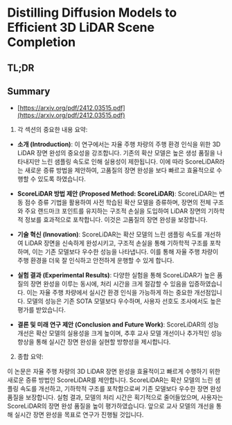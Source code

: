 # Distilling Diffusion Models to Efficient 3D LiDAR Scene Completion
## TL;DR
## Summary
- [https://arxiv.org/pdf/2412.03515.pdf](https://arxiv.org/pdf/2412.03515.pdf)

1. 각 섹션의 중요한 내용 요약:

- **소개 (Introduction)**: 이 연구에서는 자율 주행 차량의 주행 환경 인식을 위한 3D LiDAR 장면 완성의 중요성을 강조합니다. 기존의 확산 모델은 높은 생성 품질을 나타내지만 느린 샘플링 속도로 인해 실용성이 제한됩니다. 이에 따라 ScoreLiDAR라는 새로운 증류 방법을 제안하여, 고품질의 장면 완성을 보다 빠르고 효율적으로 수행할 수 있도록 하였습니다.

- **ScoreLiDAR 방법 제안 (Proposed Method: ScoreLiDAR)**: ScoreLiDAR는 변동 점수 증류 기법을 활용하여 사전 학습된 확산 모델을 증류하며, 장면의 전체 구조와 주요 랜드마크 포인트를 유지하는 구조적 손실을 도입하여 LiDAR 장면의 기하학적 정보를 효과적으로 포착합니다. 이것은 고품질의 장면 완성을 보장합니다.

- **기술 혁신 (Innovation)**: ScoreLiDAR는 확산 모델의 느린 샘플링 속도를 개선하여 LiDAR 장면을 신속하게 완성시키고, 구조적 손실을 통해 기하학적 구조를 포착하며, 이는 기존 모델보다 우수한 성능을 나타냅니다. 이를 통해 자율 주행 차량이 주행 환경을 더욱 잘 인식하고 안전하게 운행할 수 있게 합니다.

- **실험 결과 (Experimental Results)**: 다양한 실험을 통해 ScoreLiDAR가 높은 품질의 장면 완성을 이루는 동시에, 처리 시간을 크게 절감할 수 있음을 입증하였습니다. 이는 자율 주행 차량에서 실시간 환경 인식을 가능하게 하는 중요한 개선점입니다. 모델의 성능은 기존 SOTA 모델보다 우수하며, 사용자 선호도 조사에서도 높은 평가를 받았습니다.

- **결론 및 미래 연구 제안 (Conclusion and Future Work)**: ScoreLiDAR의 성능 개선은 확산 모델의 실용성을 크게 높이며, 추후 교사 모델 개선이나 추가적인 성능 향상을 통해 실시간 장면 완성을 실현할 방향성을 제시합니다.

2. 종합 요약:

이 논문은 자율 주행 차량의 3D LiDAR 장면 완성을 효율적이고 빠르게 수행하기 위한 새로운 증류 방법인 ScoreLiDAR를 제안합니다. ScoreLiDAR는 확산 모델의 느린 샘플링 속도를 개선하고, 기하학적 구조를 포착함으로써 기존 모델보다 우수한 장면 완성 품질을 보장합니다. 실험 결과, 모델의 처리 시간은 획기적으로 줄어들었으며, 사용자는 ScoreLiDAR의 장면 완성 품질을 높이 평가하였습니다. 앞으로 교사 모델의 개선을 통해 실시간 장면 완성을 목표로 연구가 진행될 것입니다.